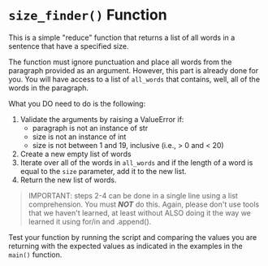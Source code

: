 # `size_finder()` Function

This is a simple "reduce" function that returns a list of all words in a sentence
that have a specified size.

The function must ignore punctuation and place all words from the paragraph
provided as an argument. However, this part is already done for you. You will
have access to a list of `all_words` that contains, well, all of the words in
the paragraph.

What you DO need to do is the following:

  1.  Validate the arguments by raising a ValueError if:
        - paragraph is not an instance of str
        - size is not an instance of int
        - size is not between 1 and 19, inclusive (i.e., > 0 and < 20)
  2.  Create a new empty list of words
  3.  Iterate over all of the words in `all_words` and if the length of a word
      is equal to the `size` parameter, add it to the new list.
  4.  Return the new list of words.

> IMPORTANT: steps 2-4 can be done in a single line using a list comprehension.
> You must *__NOT__* do this. Again, please don't use tools that we haven't
> learned, at least without ALSO doing it the way we learned it using for/in and
> .append().

Test your function by running the script and comparing the values you are
returning with the expected values as indicated in the examples in the `main()`
function.